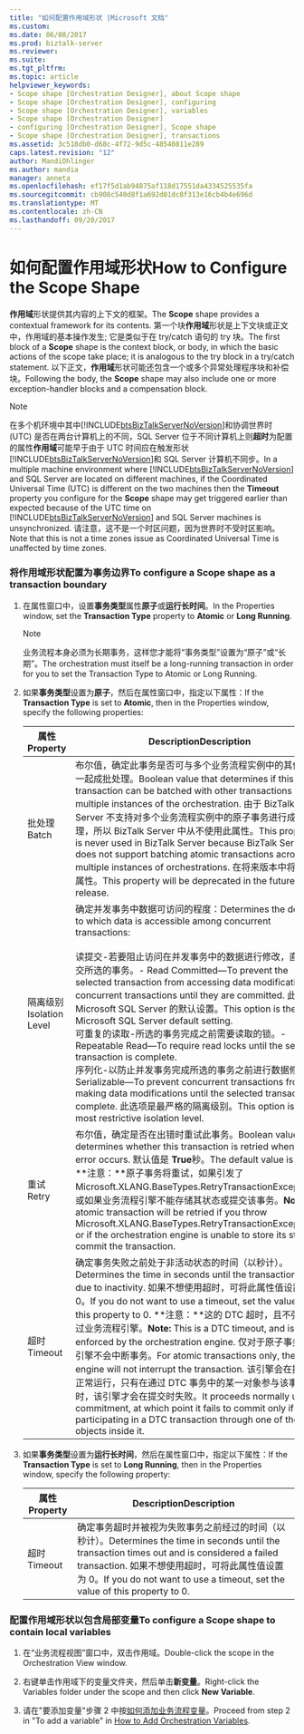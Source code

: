 ```yaml
---
title: "如何配置作用域形状 |Microsoft 文档"
ms.custom: 
ms.date: 06/08/2017
ms.prod: biztalk-server
ms.reviewer: 
ms.suite: 
ms.tgt_pltfrm: 
ms.topic: article
helpviewer_keywords:
- Scope shape [Orchestration Designer], about Scope shape
- Scope shape [Orchestration Designer], configuring
- Scope shape [Orchestration Designer], variables
- Scope shape [Orchestration Designer]
- configuring [Orchestration Designer], Scope shape
- Scope shape [Orchestration Designer], transactions
ms.assetid: 3c518db0-d68c-4f72-9d5c-48540811e289
caps.latest.revision: "12"
author: MandiOhlinger
ms.author: mandia
manager: anneta
ms.openlocfilehash: ef17f5d1ab94875af118d17551da4334525535fa
ms.sourcegitcommit: cb908c540d8f1a692d01dc8f313e16cb4b4e696d
ms.translationtype: MT
ms.contentlocale: zh-CN
ms.lasthandoff: 09/20/2017
---
```

# <a name="how-to-configure-the-scope-shape"></a><span data-ttu-id="2ea34-102">如何配置作用域形状</span><span class="sxs-lookup"><span data-stu-id="2ea34-102">How to Configure the Scope Shape</span></span>
<span data-ttu-id="2ea34-103">**作用域**形状提供其内容的上下文的框架。</span><span class="sxs-lookup"><span data-stu-id="2ea34-103">The **Scope** shape provides a contextual framework for its contents.</span></span> <span data-ttu-id="2ea34-104">第一个块**作用域**形状是上下文块或正文中，作用域的基本操作发生; 它是类似于在 try/catch 语句的 try 块。</span><span class="sxs-lookup"><span data-stu-id="2ea34-104">The first block of a **Scope** shape is the context block, or body, in which the basic actions of the scope take place; it is analogous to the try block in a try/catch statement.</span></span> <span data-ttu-id="2ea34-105">以下正文，**作用域**形状可能还包含一个或多个异常处理程序块和补偿块。</span><span class="sxs-lookup"><span data-stu-id="2ea34-105">Following the body, the **Scope** shape may also include one or more exception-handler blocks and a compensation block.</span></span>  
  
> [!NOTE]
>  <span data-ttu-id="2ea34-106">在多个机环境中其中[!INCLUDE[btsBizTalkServerNoVersion](../includes/btsbiztalkservernoversion-md.md)]和协调世界时 (UTC) 是否在两台计算机上的不同，SQL Server 位于不同计算机上则**超时**为配置的属性**作用域**可能早于由于 UTC 时间应在触发形状[!INCLUDE[btsBizTalkServerNoVersion](../includes/btsbiztalkservernoversion-md.md)]和 SQL Server 计算机不同步。</span><span class="sxs-lookup"><span data-stu-id="2ea34-106">In a multiple machine environment where [!INCLUDE[btsBizTalkServerNoVersion](../includes/btsbiztalkservernoversion-md.md)] and SQL Server are located on different machines, if the Coordinated Universal Time (UTC) is different on the two machines then the **Timeout** property you configure for the **Scope** shape may get triggered earlier than expected because of the UTC time on [!INCLUDE[btsBizTalkServerNoVersion](../includes/btsbiztalkservernoversion-md.md)] and SQL Server machines is unsynchronized.</span></span> <span data-ttu-id="2ea34-107">请注意，这不是一个时区问题，因为世界时不受时区影响。</span><span class="sxs-lookup"><span data-stu-id="2ea34-107">Note that this is not a time zones issue as Coordinated Universal Time is unaffected by time zones.</span></span>  
  
### <a name="to-configure-a-scope-shape-as-a-transaction-boundary"></a><span data-ttu-id="2ea34-108">将作用域形状配置为事务边界</span><span class="sxs-lookup"><span data-stu-id="2ea34-108">To configure a Scope shape as a transaction boundary</span></span>  
  
1.  <span data-ttu-id="2ea34-109">在属性窗口中，设置**事务类型**属性**原子**或**运行长时间**。</span><span class="sxs-lookup"><span data-stu-id="2ea34-109">In the Properties window, set the **Transaction Type** property to **Atomic** or **Long Running**.</span></span>  
  
    > [!NOTE]
    >  <span data-ttu-id="2ea34-110">业务流程本身必须为长期事务，这样您才能将“事务类型”设置为“原子”或“长期”。</span><span class="sxs-lookup"><span data-stu-id="2ea34-110">The orchestration must itself be a long-running transaction in order for you to set the Transaction Type to Atomic or Long Running.</span></span>  
  
2.  <span data-ttu-id="2ea34-111">如果**事务类型**设置为**原子**，然后在属性窗口中，指定以下属性：</span><span class="sxs-lookup"><span data-stu-id="2ea34-111">If the **Transaction Type** is set to **Atomic**, then in the Properties window, specify the following properties:</span></span>  
  
    |<span data-ttu-id="2ea34-112">属性</span><span class="sxs-lookup"><span data-stu-id="2ea34-112">Property</span></span>|<span data-ttu-id="2ea34-113">Description</span><span class="sxs-lookup"><span data-stu-id="2ea34-113">Description</span></span>|  
    |--------------|-----------------|  
    |<span data-ttu-id="2ea34-114">批处理</span><span class="sxs-lookup"><span data-stu-id="2ea34-114">Batch</span></span>|<span data-ttu-id="2ea34-115">布尔值，确定此事务是否可与多个业务流程实例中的其他事务一起成批处理。</span><span class="sxs-lookup"><span data-stu-id="2ea34-115">Boolean value that determines if this transaction can be batched with other transactions across multiple instances of the orchestration.</span></span> <span data-ttu-id="2ea34-116">由于 BizTalk Server 不支持对多个业务流程实例中的原子事务进行成批处理，所以 BizTalk Server 中从不使用此属性。</span><span class="sxs-lookup"><span data-stu-id="2ea34-116">This property is never used in BizTalk Server because BizTalk Server does not support batching atomic transactions across multiple instances of orchestrations.</span></span> <span data-ttu-id="2ea34-117">在将来版本中将弃用此属性。</span><span class="sxs-lookup"><span data-stu-id="2ea34-117">This property will be deprecated in the future release.</span></span>|  
    |<span data-ttu-id="2ea34-118">隔离级别</span><span class="sxs-lookup"><span data-stu-id="2ea34-118">Isolation Level</span></span>|<span data-ttu-id="2ea34-119">确定并发事务中数据可访问的程度：</span><span class="sxs-lookup"><span data-stu-id="2ea34-119">Determines the degree to which data is accessible among concurrent transactions:</span></span><br /><br /> <span data-ttu-id="2ea34-120">读提交-若要阻止访问在并发事务中的数据进行修改，直到提交所选的事务。</span><span class="sxs-lookup"><span data-stu-id="2ea34-120">-   Read Committed—To prevent the selected transaction from accessing data modifications in concurrent transactions until they are committed.</span></span> <span data-ttu-id="2ea34-121">此选项是 Microsoft SQL Server 的默认设置。</span><span class="sxs-lookup"><span data-stu-id="2ea34-121">This option is the Microsoft SQL Server default setting.</span></span><br /><span data-ttu-id="2ea34-122">可重复的读取-所选的事务完成之前需要读取的锁。</span><span class="sxs-lookup"><span data-stu-id="2ea34-122">-   Repeatable Read—To require read locks until the selected transaction is complete.</span></span><br /><span data-ttu-id="2ea34-123">序列化-以防止并发事务完成所选的事务之前进行数据修改。</span><span class="sxs-lookup"><span data-stu-id="2ea34-123">-   Serializable—To prevent concurrent transactions from making data modifications until the selected transaction is complete.</span></span> <span data-ttu-id="2ea34-124">此选项是最严格的隔离级别。</span><span class="sxs-lookup"><span data-stu-id="2ea34-124">This option is the most restrictive isolation level.</span></span>|  
    |<span data-ttu-id="2ea34-125">重试</span><span class="sxs-lookup"><span data-stu-id="2ea34-125">Retry</span></span>|<span data-ttu-id="2ea34-126">布尔值，确定是否在出错时重试此事务。</span><span class="sxs-lookup"><span data-stu-id="2ea34-126">Boolean value that determines whether this transaction is retried when an error occurs.</span></span> <span data-ttu-id="2ea34-127">默认值是 **True**秒。</span><span class="sxs-lookup"><span data-stu-id="2ea34-127">The default value is **True**.</span></span> <span data-ttu-id="2ea34-128">**注意：**原子事务将重试，如果引发了 Microsoft.XLANG.BaseTypes.RetryTransactionException，或如果业务流程引擎不能存储其状态或提交该事务。</span><span class="sxs-lookup"><span data-stu-id="2ea34-128">**Note:**  An atomic transaction will be retried if you throw Microsoft.XLANG.BaseTypes.RetryTransactionException, or if the orchestration engine is unable to store its state or commit the transaction.</span></span>|  
    |<span data-ttu-id="2ea34-129">超时</span><span class="sxs-lookup"><span data-stu-id="2ea34-129">Timeout</span></span>|<span data-ttu-id="2ea34-130">确定事务失败之前处于非活动状态的时间（以秒计）。</span><span class="sxs-lookup"><span data-stu-id="2ea34-130">Determines the time in seconds until the transaction fails due to inactivity.</span></span> <span data-ttu-id="2ea34-131">如果不想使用超时，可将此属性值设置为 0。</span><span class="sxs-lookup"><span data-stu-id="2ea34-131">If you do not want to use a timeout, set the value of this property to 0.</span></span> <span data-ttu-id="2ea34-132">**注意：**这的 DTC 超时，且不强制通过业务流程引擎。</span><span class="sxs-lookup"><span data-stu-id="2ea34-132">**Note:**  This is a DTC timeout, and is not enforced by the orchestration engine.</span></span> <span data-ttu-id="2ea34-133">仅对于原子事务，该引擎不会中断事务。</span><span class="sxs-lookup"><span data-stu-id="2ea34-133">For atomic transactions only, the engine will not interrupt the transaction.</span></span> <span data-ttu-id="2ea34-134">该引擎会在提交前正常运行，只有在通过 DTC 事务中的某一对象参与该事务时，该引擎才会在提交时失败。</span><span class="sxs-lookup"><span data-stu-id="2ea34-134">It proceeds normally until commitment, at which point it fails to commit only if participating in a DTC transaction through one of the objects inside it.</span></span>|  
  
3.  <span data-ttu-id="2ea34-135">如果**事务类型**设置为**运行长时间**，然后在属性窗口中，指定以下属性：</span><span class="sxs-lookup"><span data-stu-id="2ea34-135">If the **Transaction Type** is set to **Long Running**, then in the Properties window, specify the following property:</span></span>  
  
    |<span data-ttu-id="2ea34-136">属性</span><span class="sxs-lookup"><span data-stu-id="2ea34-136">Property</span></span>|<span data-ttu-id="2ea34-137">Description</span><span class="sxs-lookup"><span data-stu-id="2ea34-137">Description</span></span>|  
    |--------------|-----------------|  
    |<span data-ttu-id="2ea34-138">超时</span><span class="sxs-lookup"><span data-stu-id="2ea34-138">Timeout</span></span>|<span data-ttu-id="2ea34-139">确定事务超时并被视为失败事务之前经过的时间（以秒计）。</span><span class="sxs-lookup"><span data-stu-id="2ea34-139">Determines the time in seconds until the transaction times out and is considered a failed transaction.</span></span> <span data-ttu-id="2ea34-140">如果不想使用超时，可将此属性值设置为 0。</span><span class="sxs-lookup"><span data-stu-id="2ea34-140">If you do not want to use a timeout, set the value of this property to 0.</span></span>|  
  
### <a name="to-configure-a-scope-shape-to-contain-local-variables"></a><span data-ttu-id="2ea34-141">配置作用域形状以包含局部变量</span><span class="sxs-lookup"><span data-stu-id="2ea34-141">To configure a Scope shape to contain local variables</span></span>  
  
1.  <span data-ttu-id="2ea34-142">在“业务流程视图”窗口中，双击作用域。</span><span class="sxs-lookup"><span data-stu-id="2ea34-142">Double-click the scope in the Orchestration View window.</span></span>  
  
2.  <span data-ttu-id="2ea34-143">右键单击作用域下的变量文件夹，然后单击**新变量**。</span><span class="sxs-lookup"><span data-stu-id="2ea34-143">Right-click the Variables folder under the scope and then click **New Variable**.</span></span>  
  
3.  <span data-ttu-id="2ea34-144">请在"要添加变量"步骤 2 中按[如何添加业务流程变量](../core/how-to-add-orchestration-variables.md)。</span><span class="sxs-lookup"><span data-stu-id="2ea34-144">Proceed from step 2 in "To add a variable" in [How to Add Orchestration Variables](../core/how-to-add-orchestration-variables.md).</span></span>